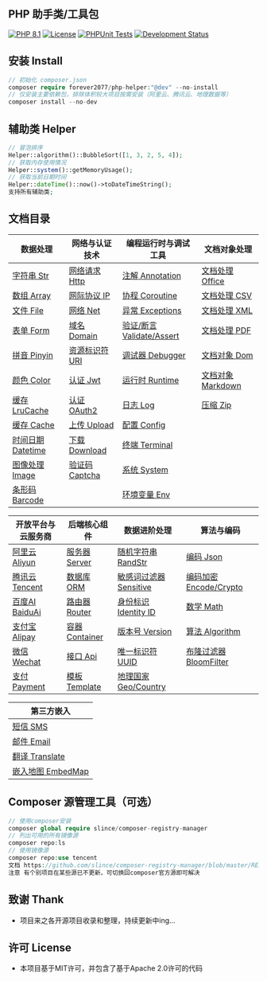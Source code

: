 ## PHP 助手类/工具包

[![PHP 8.1](https://img.shields.io/badge/PHP-8.1-8892BF.svg)](https://www.php.net/releases/8.1/en.php) [![License](https://img.shields.io/badge/License-MIT-green.svg)](https://opensource.org/licenses/MIT) [![PHPUnit Tests](https://img.shields.io/badge/PHPUnit-Passed-brightgreen.svg)](https://phpunit.de/) [![Development Status](https://img.shields.io/badge/Development-Active-brightgreen.svg)](https://your-project-repo-link)

## 安装 Install

```php
// 初始化 composer.json
composer require forever2077/php-helper:"@dev" --no-install
// 仅安装主要依赖包，排除体积较大项目按需安装（阿里云、腾讯云、地理数据等）
composer install --no-dev
```

## 辅助类 Helper

```php
// 冒泡排序
Helper::algorithm()::BubbleSort([1, 3, 2, 5, 4]);
// 获取内存使用情况
Helper::system()::getMemoryUsage();
// 获取当前日期时间
Helper::dateTime()::now()->toDateTimeString();
支持所有辅助类;
```

## 文档目录


| 数据处理                  | 网络与认证技术                | 编程运行时与调试工具          | 文档对象处理                       |
| --------------------- | ---------------------- | ------------------- |------------------------------|
| [字符串 Str](doc/Str.md) | [网络请求 Http](doc/Http.md) | [注解 Annotation](doc/Annotation.md) | [文档处理 Office](doc/Office.md) |
| [数组 Array](doc/Array.md) | [网际协议 IP](doc/IP.md)   | [协程 Coroutine](doc/Coroutine.md) | [文档处理 CSV](doc/CSV.md)       |
| [文件 File](doc/File.md) | [网络 Net](doc/Net.md)   | [异常 Exceptions](doc/Exceptions.md) | [文档处理 XML](doc/XML.md)       |
| [表单 Form](doc/Form.md) | [域名 Domain](doc/Domain.md) | [验证/断言 Validate/Assert](doc/ValidateAssert.md) | [文档处理 PDF](doc/Pdf.md)       |
| [拼音 Pinyin](doc/Pinyin.md) | [资源标识符 URI](doc/URI.md) | [调试器 Debugger](doc/Debugger.md) | [文档对象 Dom](doc/Dom.md)       |
| [颜色 Color](doc/Color.md) | [认证 Jwt](doc/Jwt.md)   | [运行时 Runtime](doc/Runtime.md) | [文档对象 Markdown](doc/Markdown.md)  |
| [缓存 LruCache](doc/LRUCache.md) | [认证 OAuth2](doc/OAuth2.md) | [日志 Log](doc/Log.md) | [压缩 Zip](doc/Zip.md)         |
| [缓存 Cache](doc/Cache.md) | [上传 Upload](doc/Upload.md) | [配置 Config](doc/Config.md) |                              |
| [时间日期 Datetime](doc/Datetime.md) | [下载 Download](doc/Download.md) | [终端 Terminal](doc/Terminal.md) |                              |
| [图像处理 Image](doc/Image.md) | [验证码 Captcha](doc/Captcha.md) | [系统 System](doc/System.md) |                              |
| [条形码 Barcode](doc/Barcode.md) |                        | [环境变量 Env](doc/Env.md) |                              |


| 开放平台与云服务商                    | 后端核心组件                       | 数据进阶处理                               | 算法与编码                                    |
| ------------------------------------- | ---------------------------------- | ------------------------------------------ | --------------------------------------------- |
| [阿里云 Aliyun](doc/Aliyun.md)        | [服务器 Server](doc/Server.md)     | [随机字符串 RandStr](doc/RandomString.md)  | [编码 Json](doc/Json.md)                      |
| [腾讯云 Tencent](doc/TencentCloud.md) | [数据库 ORM](doc/ORM.md)           | [敏感词过滤器 Sensitive](doc/Sensitive.md) | [编码加密 Encode/Crypto](doc/EncodeCrypto.md) |
| [百度AI BaiduAi](doc/BaiduAi.md)      | [路由器 Router](doc/Router.md)     | [身份标识 Identity ID](doc/IdentityID.md)  | [数学 Math](doc/Math.md)                      |
| [支付宝 Alipay](doc/Alipay.md)        | [容器 Container](doc/Container.md) | [版本号 Version](doc/Version.md)           | [算法 Algorithm](doc/Algorithm.md)            |
| [微信 Wechat](doc/Wechat.md)          | [接口 Api](doc/Api.md)             | [唯一标识符 UUID](doc/UUID.md)             | [布隆过滤器 BloomFilter](doc/BloomFilter.md)  |
| [支付 Payment](doc/Payment.md)        | [模板 Template](doc/Template.md)   | [地理国家 Geo/Country](doc/GeoCountry.md)  |                                               |


| 第三方嵌入                           |
| ------------------------------------ |
| [短信 SMS](doc/SMS.md)               |
| [邮件 Email](doc/Email.md)           |
| [翻译 Translate](doc/Translate.md)   |
| [嵌入地图 EmbedMap](doc/EmbedMap.md) |

## Composer 源管理工具（可选）

```php
// 使用composer安装
composer global require slince/composer-registry-manager
// 列出可用的所有镜像源
composer repo:ls
// 使用镜像源
composer repo:use tencent
文档 https://github.com/slince/composer-registry-manager/blob/master/README-zh_CN.md
注意 有个别项目在某些源已不更新，可切换回composer官方源即可解决
```

## 致谢 Thank

* 项目来之各开源项目收录和整理，持续更新中ing...

## 许可 License

* 本项目基于MIT许可，并包含了基于Apache 2.0许可的代码
